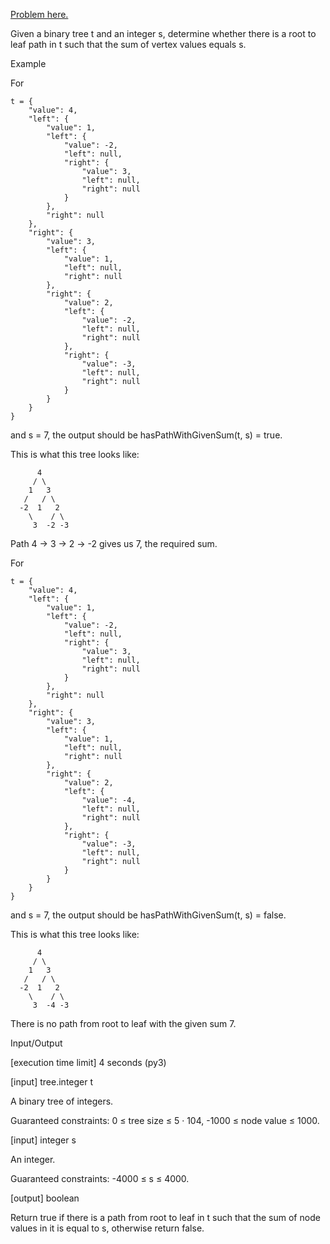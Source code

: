 [Problem here.](https://app.codesignal.com/interview-practice/task/TG4tEMPnAc3PnzRCs)

Given a binary tree t and an integer s, determine whether there is a root to leaf path in t such that the sum of vertex values equals s.

Example

For
```
t = {
    "value": 4,
    "left": {
        "value": 1,
        "left": {
            "value": -2,
            "left": null,
            "right": {
                "value": 3,
                "left": null,
                "right": null
            }
        },
        "right": null
    },
    "right": {
        "value": 3,
        "left": {
            "value": 1,
            "left": null,
            "right": null
        },
        "right": {
            "value": 2,
            "left": {
                "value": -2,
                "left": null,
                "right": null
            },
            "right": {
                "value": -3,
                "left": null,
                "right": null
            }
        }
    }
}
```
and
s = 7,
the output should be hasPathWithGivenSum(t, s) = true.

This is what this tree looks like:
```
      4
     / \
    1   3
   /   / \
  -2  1   2
    \    / \
     3  -2 -3
```
Path 4 -> 3 -> 2 -> -2 gives us 7, the required sum.

For
```
t = {
    "value": 4,
    "left": {
        "value": 1,
        "left": {
            "value": -2,
            "left": null,
            "right": {
                "value": 3,
                "left": null,
                "right": null
            }
        },
        "right": null
    },
    "right": {
        "value": 3,
        "left": {
            "value": 1,
            "left": null,
            "right": null
        },
        "right": {
            "value": 2,
            "left": {
                "value": -4,
                "left": null,
                "right": null
            },
            "right": {
                "value": -3,
                "left": null,
                "right": null
            }
        }
    }
}
```
and
s = 7,
the output should be hasPathWithGivenSum(t, s) = false.

This is what this tree looks like:
```
      4
     / \
    1   3
   /   / \
  -2  1   2
    \    / \
     3  -4 -3
```
There is no path from root to leaf with the given sum 7.

Input/Output

[execution time limit] 4 seconds (py3)

[input] tree.integer t

A binary tree of integers.

Guaranteed constraints:
0 ≤ tree size ≤ 5 · 104,
-1000 ≤ node value ≤ 1000.

[input] integer s

An integer.

Guaranteed constraints:
-4000 ≤ s ≤ 4000.

[output] boolean

Return true if there is a path from root to leaf in t such that the sum of node values in it is equal to s, otherwise return false.

